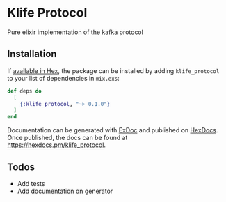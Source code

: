 # Klife Protocol

Pure elixir implementation of the kafka protocol

## Installation

If [available in Hex](https://hex.pm/docs/publish), the package can be installed
by adding `klife_protocol` to your list of dependencies in `mix.exs`:

```elixir
def deps do
  [
    {:klife_protocol, "~> 0.1.0"}
  ]
end
```

Documentation can be generated with [ExDoc](https://github.com/elixir-lang/ex_doc)
and published on [HexDocs](https://hexdocs.pm). Once published, the docs can
be found at <https://hexdocs.pm/klife_protocol>.


## Todos

- Add tests
- Add documentation on generator

